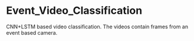 # Event_Video_Classification

CNN+LSTM based video classification. The videos contain frames from an event based camera.
